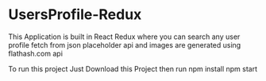 <h1>UsersProfile-Redux</h1>

This Application is built in React Redux where you can search any user profile fetch from json placeholder api and images are generated using flathash.com api

To run this project
Just Download this Project
then run 
npm install
npm start
